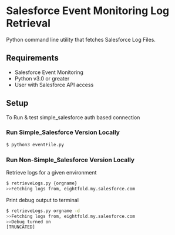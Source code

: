 # Salesforce Event Monitoring Log Retrieval

Python command line utility that fetches Salesforce Log Files.

## Requirements

* Salesforce Event Monitoring
* Python v3.0 or greater
* User with Salesforce API access

## Setup

To Run & test simple_salesforce auth based connection 

### Run Simple_Salesforce Version Locally

```sh
$ python3 eventFile.py
```

### Run Non-Simple_Salesforce Version Locally

Retrieve logs for a given environment

```sh
$ retrieveLogs.py {orgname}
>>Fetching logs from, eightfold.my.salesforce.com
```

Print debug output to terminal

```sh
$ retrieveLogs.py orgname -d
>>Fetching logs from, eightfold.my.salesforce.com
>>Debug turned on
[TRUNCATED]
```